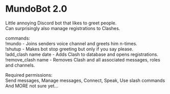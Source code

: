 # MundoBot 2.0

Little annoying Discord bot that likes to greet people.   
Can surprisingly also manage registrations to Clashes.

commands:   
!mundo <n> - Joins senders voice channel and greets him n-times.   
!shutup <optional string> - Makes bot stop greeting but only if you say please.  
!add_clash name date - Adds Clash to database and opens registrations.   
!remove_clash name - Removes Clash and all associated messages, roles and channels.   

Required permissions:  
Send messages, Manage messages, Connect, Speak, Use slash commands  
And MORE not sure yet...
